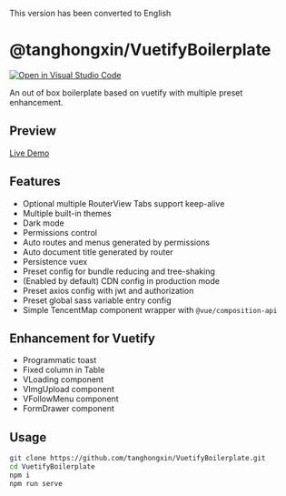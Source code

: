 This version has been converted to English

# @tanghongxin/VuetifyBoilerplate


[![Open in Visual Studio Code](https://open.vscode.dev/badges/open-in-vscode.svg)](https://open.vscode.dev/organization/repository)

An out of box boilerplate based on vuetify with multiple preset enhancement.

## Preview
[Live Demo](https://vuetify-boilerplate.abyssal.site/)

## Features

- Optional multiple RouterView Tabs support keep-alive
- Multiple built-in themes
- Dark mode
- Permissions control
- Auto routes and menus generated by permissions
- Auto document title generated by router
- Persistence vuex
- Preset config for bundle reducing and tree-shaking
- (Enabled by default) CDN config in production mode
- Preset axios config with jwt and authorization
- Preset global sass variable entry config
- Simple TencentMap component wrapper with ```@vue/composition-api```

## Enhancement for Vuetify

- Programmatic toast
- Fixed  column in Table
- VLoading component
- VImgUpload component
- VFollowMenu component
- FormDrawer component

## Usage

```bash
git clone https://github.com/tanghongxin/VuetifyBoilerplate.git
cd VuetifyBoilerplate
npm i
npm run serve
```
